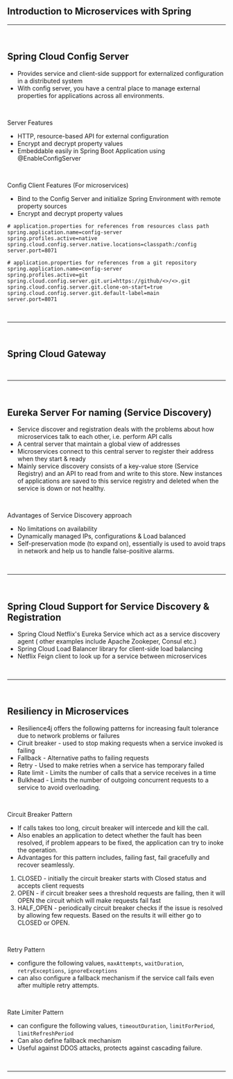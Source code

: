 ## Introduction to Microservices with Spring

<hr>
<br>

## Spring Cloud Config Server

- Provides service and client-side suppport for externalized configuration in a
  distributed system
- With config server, you have a central place to manage external properties for
  applications across all environments.

<br>

Server Features

- HTTP, resource-based API for external configuration
- Encrypt and decrypt property values
- Embeddable easily in Spring Boot Application using @EnableConfigServer

<br>

Config Client Features (For microservices)

- Bind to the Config Server and initialize Spring Environment with remote
  property sources
- Encrypt and decrypt property values

```
# application.properties for references from resources class path
spring.application.name=config-server
spring.profiles.active=native
spring.cloud.config.server.native.locations=classpath:/config
server.port=8071

# application.properties for references from a git repository
spring.application.name=config-server
spring.profiles.active=git
spring.cloud.config.server.git.uri=https://github/<>/<>.git
spring.cloud.config.server.git.clone-on-start=true
spring.cloud.config.server.git.default-label=main
server.port=8071

```

<br>
<hr>
<br>

## Spring Cloud Gateway

<br>
<hr>
<br>

## Eureka Server For naming (Service Discovery)

- Service discover and registration deals with the problems about how
  microservices talk to each other, i.e. perform API calls
- A central server that maintain a global view of addresses
- Microservices connect to this central server to register their address when
  they start & ready
- Mainly service discovery consists of a key-value store (Service Registry)
  and an API to read from and write to this store. New instances of applications
  are saved to this service registry and deleted when the service is down or not
  healthy.

<br>

Advantages of Service Discovery approach

- No limitations on availability
- Dynamically managed IPs, configurations & Load balanced
- Self-preservation mode (to expand on), essentially is used to avoid traps in
  network and help us to handle false-positive alarms.

<br>
<hr>
<br>

## Spring Cloud Support for Service Discovery & Registration

- Spring Cloud Netflix's Eureka Service which act as a service discovery agent (
  other examples include Apache Zookeper, Consul etc.)
- Spring Cloud Load Balancer library for client-side load balancing
- Netflix Feign client to look up for a service between microservices

<br>
<hr>
<br>

## Resiliency in Microservices

- Resilience4j offers the following patterns for increasing fault tolerance due
  to network problems or failures
- Ciruit breaker - used to stop making requests when a service invoked is
  failing
- Fallback - Alternative paths to failing requests
- Retry - Used to make retries when a service has temporary failed
- Rate limit - Limits the number of calls that a service receives in a time
- Bulkhead - Limits the number of outgoing concurrent requests to a service to
  avoid overloading.

<br>

Circuit Breaker Pattern

- If calls takes too long, circuit breaker will intercede and kill the call.
- Also enables an application to detect whether the fault has been resolved, if
  problem appears to be fixed, the application can try to inoke the operation.
- Advantages for this pattern includes, failing fast, fail gracefully and
  recover seamlessly.

1. CLOSED - initially the circuit breaker starts with Closed status and 
   accepts client requests
2. OPEN - if circuit breaker sees a threshold requests are failing, then it 
   will OPEN the circuit which will make requests fail fast
3. HALF_OPEN - periodically circuit breaker checks if the issue is resolved 
   by allowing few requests. Based on the results it will either go to 
   CLOSED or OPEN.

<br>

Retry Pattern
- configure the following values, `maxAttempts`, `waitDuration`, 
  `retryExceptions`, `ignoreExceptions`
- can also configure a fallback mechanism if the service call fails even 
  after multiple retry attempts.

<br>

Rate Limiter Pattern
- can configure the following values, `timeoutDuration`, `limitForPeriod`, 
  `limitRefreshPeriod`
- Can also define fallback mechanism
- Useful against DDOS attacks, protects against cascading failure.


<br>
<hr>
<br>